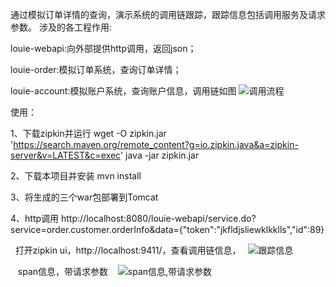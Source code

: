 通过模拟订单详情的查询，演示系统的调用链跟踪，跟踪信息包括调用服务及请求参数。
涉及的各工程作用:

louie-webapi:向外部提供http调用，返回json；

louie-order:模拟订单系统，查询订单详情；

louie-account:模拟账户系统，查询账户信息，调用链如图
![调用流程](https://github.com/blacklau/http-dubbo-zipkin/blob/master/call.png)

使用：

1、下载zipkin并运行
  wget -O zipkin.jar 'https://search.maven.org/remote_content?g=io.zipkin.java&a=zipkin-server&v=LATEST&c=exec'
  java -jar zipkin.jar
  
2、下载本项目并安装
  mvn install
  
3、将生成的三个war包部署到Tomcat

4、http调用
   http://localhost:8080/louie-webapi/service.do?service=order.customer.orderInfo&data={"token":"jkfldjsliewklkklls","id":89}
   
   打开zipkin ui，http://localhost:9411/，查看调用链信息， 
   ![跟踪信息](https://github.com/blacklau/http-dubbo-zipkin/blob/master/trace-info.png)
   
    span信息，带请求参数
    ![span信息,带请求参数](https://github.com/blacklau/http-dubbo-zipkin/blob/master/request-params.png)
   
